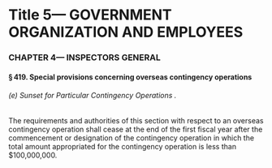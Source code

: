 
# Title 5— GOVERNMENT ORGANIZATION AND EMPLOYEES
### CHAPTER 4— INSPECTORS GENERAL
#### § 419. Special provisions concerning overseas contingency operations
###### (e) Sunset for Particular Contingency Operations .

The requirements and authorities of this section with respect to an overseas contingency operation shall cease at the end of the first fiscal year after the commencement or designation of the contingency operation in which the total amount appropriated for the contingency operation is less than $100,000,000.
